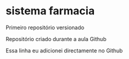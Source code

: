 # sistema farmacia
 Primeiro repositório versionado
 
Repositório criado durante a aula Github


Essa linha eu adicionei directamente no Github
